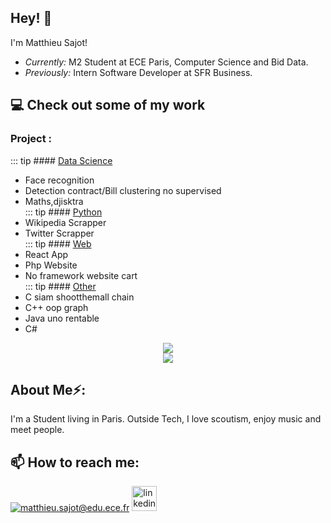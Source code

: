 <h2>Hey! 👋</h2>
  
I'm Matthieu Sajot! 
- <i>Currently:</i> M2 Student at ECE Paris, Computer Science and Bid Data. 
- <i>Previously:</i> Intern Software Developer at SFR Business.
      
      
<h2>💻 Check out some of my work</h2> 

  
### Project :
    
::: tip #### [Data Science](https://github.com/Cambelau/DataScienceCambelau)
* Face recognition  
* Detection contract/Bill clustering no supervised  
* Maths,djisktra  
::: tip #### [Python](https://github.com/Cambelau/PythonCambelau)
* Wikipedia Scrapper  
* Twitter Scrapper  
::: tip #### [Web](https://github.com/Cambelau/WebCambelau)
* React App  
* Php Website  
* No framework website cart  
::: tip #### [Other](https://github.com/Cambelau/OtherCambelau)
* C siam shootthemall chain  
* C++ oop graph  
* Java uno rentable    
* C#  
  

<p align="center">
<img src="https://github-readme-stats.vercel.app/api/top-langs/?username=Cambelau&layout=compact"><br>
<img src="https://visitor-badge.laobi.icu/badge?page_id=Cambelau.Cambelau">
</p>
  
<h2> About Me⚡:</h2>
I'm a Student living in Paris. Outside Tech, I love scoutism, enjoy music and meet people. 


<h2>📫 How to reach me:</h2>
  
<a href="mailto:matthieu.sajot@edu.ece.fr">![matthieu.sajot@edu.ece.fr](https://img.shields.io/badge/Gmail-D14836?style=for-the-badge&logo=gmail&logoColor=white)</a>
[<img src='https://cdn.jsdelivr.net/npm/simple-icons@3.0.1/icons/linkedin.svg' alt='linkedin' height='40'>](https://www.linkedin.com/in/matthieu-sajot-371063193/)  
   
